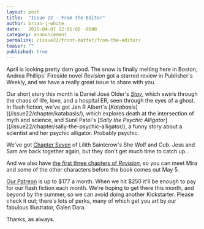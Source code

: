 ```yaml
---
layout: post
title:  "Issue 22 — From the Editor"
author: brian-j-white
date:   2015-04-07 12:01:00 -0500
category: announcement
permalink: /issue22/front-matter/from-the-editor/
teaser: ""
published: true
---
```


April is looking pretty darn good. The snow is finally melting here in Boston, Andrea Phillips' Fireside novel _Revision_ got a starred review in Publisher's Weekly, and we have a really great issue to share with you.

Our short story this month is Daniel José Older's [_Stay_](/issue22/chapter/stay/), which swirls through the chaos of life, love, and a hospital ER, seen through the eyes of a ghost. In flash fiction, we've got Jen R Albert's [_Katabasis_]((/issue22/chapter/katabasis/), which explores death at the intersection of myth and science, and Sunil Patel's [_Sally the Psychic Alligator_]((/issue22/chapter/sally-the-psychic-alligator/), a funny story about a scientist and her psychic alligator. Probably psychic.

We've got [Chapter Seven](/issue22/chapter/she-wolf-and-cub-chapter-seven/) of Lilith Saintcrow's She Wolf and Cub. Jess and Sam are back together again, but they don't get much time to catch up…

And we also have [the first three chapters of _Revision_](/issue22/chapter/revision/), so you can meet Mira and some of the other characters before the book comes out May 5.

[Our Patreon](https://www.patreon.com/firesidefiction) is up to $177 a month. When we hit $250 it'll be enough to pay for our flash fiction each month. We're hoping to get there this month, and beyond by the summer, so we can avoid doing another Kickstarter. Please check it out; there's lots of perks, many of which get you art by our fabulous illustrator, Galen Dara.

Thanks, as always.
